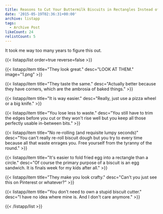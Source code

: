 ```yaml
---
title: Reasons to Cut Your Buttermilk Biscuits in Rectangles Instead of Circles
date: '2015-05-19T02:36:31+00:00'
archive: listapp
tags: 
  - Archive Post
likeCount: 24
relistCount: 5
---
```


It took me way too many years to figure this out.

<!--more-->

{{< listapp/list order=true reverse=false >}}

   {{< listapp/item title="They look great."
      desc="LOOK AT THEM."
      image="1.png" >}}

   {{< listapp/item title="They taste the same."
      desc="Actually better because they have corners, which are the ambrosia of baked things." >}}

   {{< listapp/item title="It is way easier."
      desc="Really, just use a pizza wheel or a big knife." >}}

   {{< listapp/item title="You lose less to waste."
      desc="You still have to trim the edges before you cut or they won't rise well but you keep all those perfectly usable in-between bits." >}}

   {{< listapp/item title="No re-rolling (and requisite lumpy seconds)"
      desc="You can't really re-roll biscuit dough but you try to every time because all that waste enrages you. Free yourself from the tyranny of the round." >}}

   {{< listapp/item title="It's easier to fold fried egg into a rectangle than a circle."
      desc="Of course the primary purpose of a biscuit is an egg sandwich. It is finals week for my kids after all." >}}

   {{< listapp/item title="They make you look crafty."
      desc="Can't you just see this on Pinterest or whatever?" >}}

   {{< listapp/item title="You don't need to own a stupid biscuit cutter."
      desc="I have no idea where mine is. And I don't care anymore." >}}

{{< /listapp/list >}}
